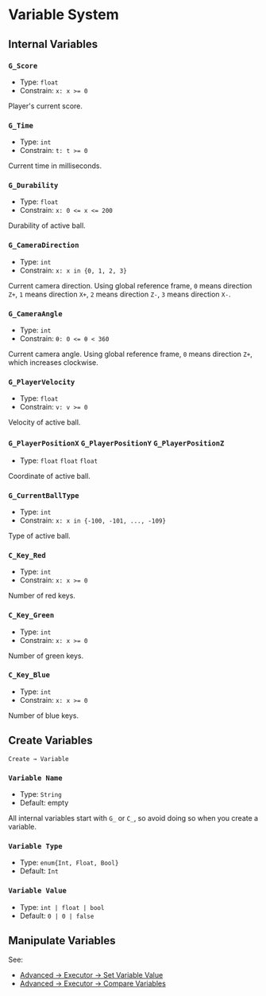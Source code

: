 # Variable System

## Internal Variables

### `G_Score`

- Type: `float`
- Constrain: `x: x >= 0`

Player's current score.

### `G_Time`

- Type: `int`
- Constrain: `t: t >= 0`

Current time in milliseconds.

### `G_Durability`

- Type: `float`
- Constrain: `x: 0 <= x <= 200`

Durability of active ball.

### `G_CameraDirection` <badge text="Four-directional"/>

- Type: `int`
- Constrain: `x: x in {0, 1, 2, 3}`

Current camera direction. Using global reference frame, `0` means direction `Z+`, `1` means direction `X+`, `2` means direction `Z-`, `3` means direction `X-`.

### `G_CameraAngle` <badge text="Free Look"/>

- Type: `int`
- Constrain: `θ: 0 <= θ < 360`

Current camera angle. Using global reference frame, `0` means direction `Z+`, which increases clockwise.

### `G_PlayerVelocity` <badge text="Readonly" type="warning"/>

- Type: `float`
- Constrain: `v: v >= 0`

Velocity of active ball.

### `G_PlayerPositionX` `G_PlayerPositionY` `G_PlayerPositionZ` <badge text="Readonly" type="warning"/>

- Type: `float` `float` `float`

Coordinate of active ball.

### `G_CurrentBallType`

- Type: `int`
- Constrain: `x: x in {-100, -101, ..., -109}`

Type of active ball.

### `C_Key_Red`

- Type: `int`
- Constrain: `x: x >= 0`

Number of red keys.

### `C_Key_Green`

- Type: `int`
- Constrain: `x: x >= 0`

Number of green keys.

### `C_Key_Blue`

- Type: `int`
- Constrain: `x: x >= 0`

Number of blue keys.

## Create Variables

`Create → Variable`

### `Variable Name`

- Type: `String`
- Default: empty

All internal variables start with `G_` or `C_`, so avoid doing so when you create a variable.

### `Variable Type`

- Type: `enum{Int, Float, Bool}`
- Default: `Int`

### `Variable Value`

- Type: `int | float | bool`
- Default: `0 | 0 | false`

## Manipulate Variables

See:

- [Advanced → Executor → Set Variable Value](/en/advanced/executor.md#set-variable-value)
- [Advanced → Executor → Compare Variables](/en/advanced/executor.md#compare-variables)
